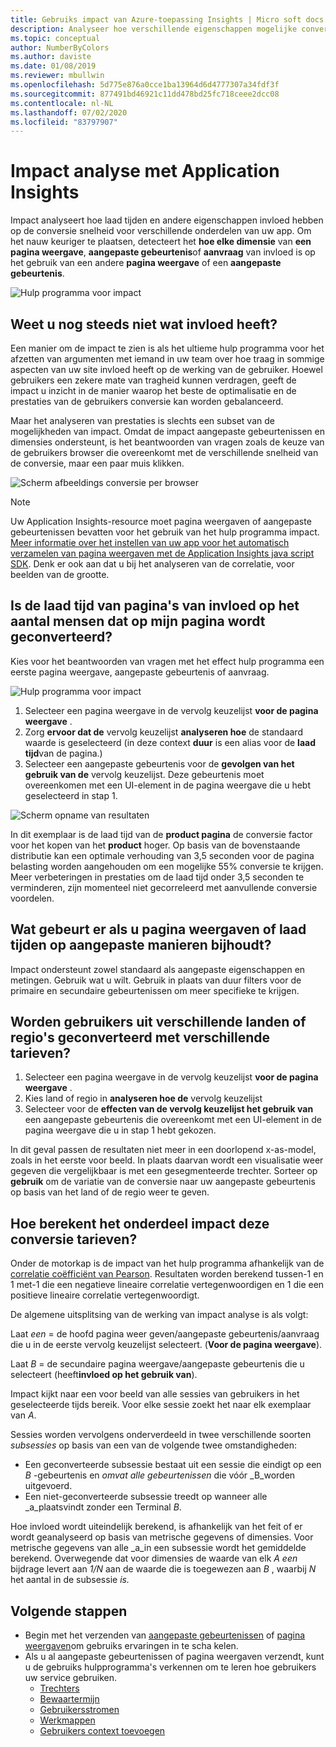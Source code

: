 ```yaml
---
title: Gebruiks impact van Azure-toepassing Insights | Micro soft docs
description: Analyseer hoe verschillende eigenschappen mogelijke conversie tarieven voor delen van uw apps hebben.
ms.topic: conceptual
author: NumberByColors
ms.author: daviste
ms.date: 01/08/2019
ms.reviewer: mbullwin
ms.openlocfilehash: 5d775e876a0cce1ba13964d6d4777307a34fdf3f
ms.sourcegitcommit: 877491bd46921c11dd478bd25fc718ceee2dcc08
ms.contentlocale: nl-NL
ms.lasthandoff: 07/02/2020
ms.locfileid: "83797907"
---
```

# <a name="impact-analysis-with-application-insights"></a>Impact analyse met Application Insights

Impact analyseert hoe laad tijden en andere eigenschappen invloed hebben op de conversie snelheid voor verschillende onderdelen van uw app. Om het nauw keuriger te plaatsen, detecteert het **hoe elke dimensie** van **een pagina weergave**, **aangepaste gebeurtenis**of **aanvraag** van invloed is op het gebruik van een andere **pagina weergave** of een **aangepaste gebeurtenis**. 

![Hulp programma voor impact](./media/usage-impact/0001-impact.png)

## <a name="still-not-sure-what-impact-does"></a>Weet u nog steeds niet wat invloed heeft?

Een manier om de impact te zien is als het ultieme hulp programma voor het afzetten van argumenten met iemand in uw team over hoe traag in sommige aspecten van uw site invloed heeft op de werking van de gebruiker. Hoewel gebruikers een zekere mate van tragheid kunnen verdragen, geeft de impact u inzicht in de manier waarop het beste de optimalisatie en de prestaties van de gebruikers conversie kan worden gebalanceerd.

Maar het analyseren van prestaties is slechts een subset van de mogelijkheden van impact. Omdat de impact aangepaste gebeurtenissen en dimensies ondersteunt, is het beantwoorden van vragen zoals de keuze van de gebruikers browser die overeenkomt met de verschillende snelheid van de conversie, maar een paar muis klikken.

![Scherm afbeeldings conversie per browser](./media/usage-impact/0004-browsers.png)

> [!NOTE]
> Uw Application Insights-resource moet pagina weergaven of aangepaste gebeurtenissen bevatten voor het gebruik van het hulp programma impact. [Meer informatie over het instellen van uw app voor het automatisch verzamelen van pagina weergaven met de Application Insights java script SDK](../../azure-monitor/app/javascript.md). Denk er ook aan dat u bij het analyseren van de correlatie, voor beelden van de grootte.
>
>

## <a name="is-page-load-time-impacting-how-many-people-convert-on-my-page"></a>Is de laad tijd van pagina's van invloed op het aantal mensen dat op mijn pagina wordt geconverteerd?

Kies voor het beantwoorden van vragen met het effect hulp programma een eerste pagina weergave, aangepaste gebeurtenis of aanvraag.

![Hulp programma voor impact](./media/usage-impact/0002-dropdown.png)

1. Selecteer een pagina weergave in de vervolg keuzelijst **voor de pagina weergave** .
2. Zorg **ervoor dat de** vervolg keuzelijst **analyseren hoe** de standaard waarde is geselecteerd (in deze context **duur** is een alias voor de **laad tijd**van de pagina.)
3. Selecteer een aangepaste gebeurtenis voor de **gevolgen van het gebruik van de** vervolg keuzelijst. Deze gebeurtenis moet overeenkomen met een UI-element in de pagina weergave die u hebt geselecteerd in stap 1.

![Scherm opname van resultaten](./media/usage-impact/0003-results.png)

In dit exemplaar is de laad tijd van de **product pagina** de conversie factor voor het kopen van het **product** hoger. Op basis van de bovenstaande distributie kan een optimale verhouding van 3,5 seconden voor de pagina belasting worden aangehouden om een mogelijke 55% conversie te krijgen. Meer verbeteringen in prestaties om de laad tijd onder 3,5 seconden te verminderen, zijn momenteel niet gecorreleerd met aanvullende conversie voordelen.

## <a name="what-if-im-tracking-page-views-or-load-times-in-custom-ways"></a>Wat gebeurt er als u pagina weergaven of laad tijden op aangepaste manieren bijhoudt?

Impact ondersteunt zowel standaard als aangepaste eigenschappen en metingen. Gebruik wat u wilt. Gebruik in plaats van duur filters voor de primaire en secundaire gebeurtenissen om meer specifieke te krijgen.

## <a name="do-users-from-different-countries-or-regions-convert-at-different-rates"></a>Worden gebruikers uit verschillende landen of regio's geconverteerd met verschillende tarieven?

1. Selecteer een pagina weergave in de vervolg keuzelijst **voor de pagina weergave** .
2. Kies land of regio in **analyseren hoe de** vervolg keuzelijst
3. Selecteer voor de **effecten van de vervolg keuzelijst het gebruik van** een aangepaste gebeurtenis die overeenkomt met een UI-element in de pagina weergave die u in stap 1 hebt gekozen.

In dit geval passen de resultaten niet meer in een doorlopend x-as-model, zoals in het eerste voor beeld. In plaats daarvan wordt een visualisatie weer gegeven die vergelijkbaar is met een gesegmenteerde trechter. Sorteer op **gebruik** om de variatie van de conversie naar uw aangepaste gebeurtenis op basis van het land of de regio weer te geven.


## <a name="how-does-the-impact-tool-calculate-these-conversion-rates"></a>Hoe berekent het onderdeel impact deze conversie tarieven?

Onder de motorkap is de impact van het hulp programma afhankelijk van de [correlatie coëfficiënt van Pearson](https://en.wikipedia.org/wiki/Pearson_correlation_coefficient). Resultaten worden berekend tussen-1 en 1 met-1 die een negatieve lineaire correlatie vertegenwoordigen en 1 die een positieve lineaire correlatie vertegenwoordigt.

De algemene uitsplitsing van de werking van impact analyse is als volgt:

Laat _een_ = de hoofd pagina weer geven/aangepaste gebeurtenis/aanvraag die u in de eerste vervolg keuzelijst selecteert. (**Voor de pagina weergave**).

Laat _B_ = de secundaire pagina weergave/aangepaste gebeurtenis die u selecteert (heeft**invloed op het gebruik van**).

Impact kijkt naar een voor beeld van alle sessies van gebruikers in het geselecteerde tijds bereik. Voor elke sessie zoekt het naar elk exemplaar van _A_.

Sessies worden vervolgens onderverdeeld in twee verschillende soorten _subsessies_ op basis van een van de volgende twee omstandigheden:

- Een geconverteerde subsessie bestaat uit een sessie die eindigt op een _B_ -gebeurtenis en _omvat alle gebeurtenissen_ die vóór _B_worden uitgevoerd.
- Een niet-geconverteerde subsessie treedt op wanneer alle _a_plaatsvindt zonder een Terminal _B_.

Hoe invloed wordt uiteindelijk berekend, is afhankelijk van het feit of er wordt geanalyseerd op basis van metrische gegevens of dimensies. Voor metrische gegevens van alle _a_in een subsessie wordt het gemiddelde berekend. Overwegende dat voor dimensies de waarde van elk _A een_ bijdrage levert aan _1/N_ aan de waarde die is toegewezen aan _B_ , waarbij _N_ het aantal in de subsessie _is._

## <a name="next-steps"></a>Volgende stappen

- Begin met het verzenden van [aangepaste gebeurtenissen](https://docs.microsoft.com/azure/application-insights/app-insights-api-custom-events-metrics#trackevent) of [pagina weergaven](https://docs.microsoft.com/azure/application-insights/app-insights-api-custom-events-metrics#page-views)om gebruiks ervaringen in te scha kelen.
- Als u al aangepaste gebeurtenissen of pagina weergaven verzendt, kunt u de gebruiks hulpprogramma's verkennen om te leren hoe gebruikers uw service gebruiken.
    - [Trechters](usage-funnels.md)
    - [Bewaartermijn](usage-retention.md)
    - [Gebruikersstromen](usage-flows.md)
    - [Werkmappen](../../azure-monitor/platform/workbooks-overview.md)
    - [Gebruikers context toevoegen](usage-send-user-context.md)
